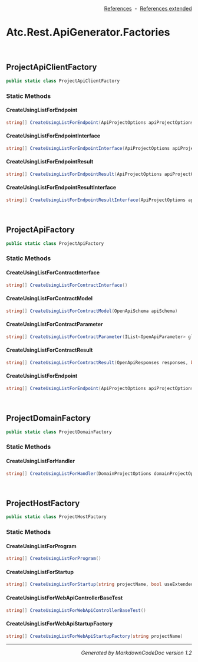 <div style='text-align: right'>

[References](Index.md)&nbsp;&nbsp;-&nbsp;&nbsp;[References extended](IndexExtended.md)
</div>

# Atc.Rest.ApiGenerator.Factories

<br />


## ProjectApiClientFactory

```csharp
public static class ProjectApiClientFactory
```

### Static Methods


#### CreateUsingListForEndpoint

```csharp
string[] CreateUsingListForEndpoint(ApiProjectOptions apiProjectOptions, bool includeRestResults, bool hasParameter, bool hasList, bool hasSharedModel)
```
#### CreateUsingListForEndpointInterface

```csharp
string[] CreateUsingListForEndpointInterface(ApiProjectOptions apiProjectOptions, bool includeRestResults, bool hasList, bool hasSharedModel)
```
#### CreateUsingListForEndpointResult

```csharp
string[] CreateUsingListForEndpointResult(ApiProjectOptions apiProjectOptions, bool includeRestResults, bool hasList, bool hasSharedModel)
```
#### CreateUsingListForEndpointResultInterface

```csharp
string[] CreateUsingListForEndpointResultInterface(ApiProjectOptions apiProjectOptions, bool includeRestResults, bool hasList, bool hasSharedModel)
```

<br />


## ProjectApiFactory

```csharp
public static class ProjectApiFactory
```

### Static Methods


#### CreateUsingListForContractInterface

```csharp
string[] CreateUsingListForContractInterface()
```
#### CreateUsingListForContractModel

```csharp
string[] CreateUsingListForContractModel(OpenApiSchema apiSchema)
```
#### CreateUsingListForContractParameter

```csharp
string[] CreateUsingListForContractParameter(IList<OpenApiParameter> globalParameters, IList<OpenApiParameter> parameters, OpenApiRequestBody requestBody, bool forClient)
```
#### CreateUsingListForContractResult

```csharp
string[] CreateUsingListForContractResult(OpenApiResponses responses, bool useProblemDetailsAsDefaultResponseBody)
```
#### CreateUsingListForEndpoint

```csharp
string[] CreateUsingListForEndpoint(ApiProjectOptions apiProjectOptions, string focusOnSegmentName, List<OpenApiOperation> apiOperations, bool includeRestResults, bool hasSharedModel)
```

<br />


## ProjectDomainFactory

```csharp
public static class ProjectDomainFactory
```

### Static Methods


#### CreateUsingListForHandler

```csharp
string[] CreateUsingListForHandler(DomainProjectOptions domainProjectOptions, string focusOnSegmentName)
```

<br />


## ProjectHostFactory

```csharp
public static class ProjectHostFactory
```

### Static Methods


#### CreateUsingListForProgram

```csharp
string[] CreateUsingListForProgram()
```
#### CreateUsingListForStartup

```csharp
string[] CreateUsingListForStartup(string projectName, bool useExtended)
```
#### CreateUsingListForWebApiControllerBaseTest

```csharp
string[] CreateUsingListForWebApiControllerBaseTest()
```
#### CreateUsingListForWebApiStartupFactory

```csharp
string[] CreateUsingListForWebApiStartupFactory(string projectName)
```
<hr /><div style='text-align: right'><i>Generated by MarkdownCodeDoc version 1.2</i></div>
